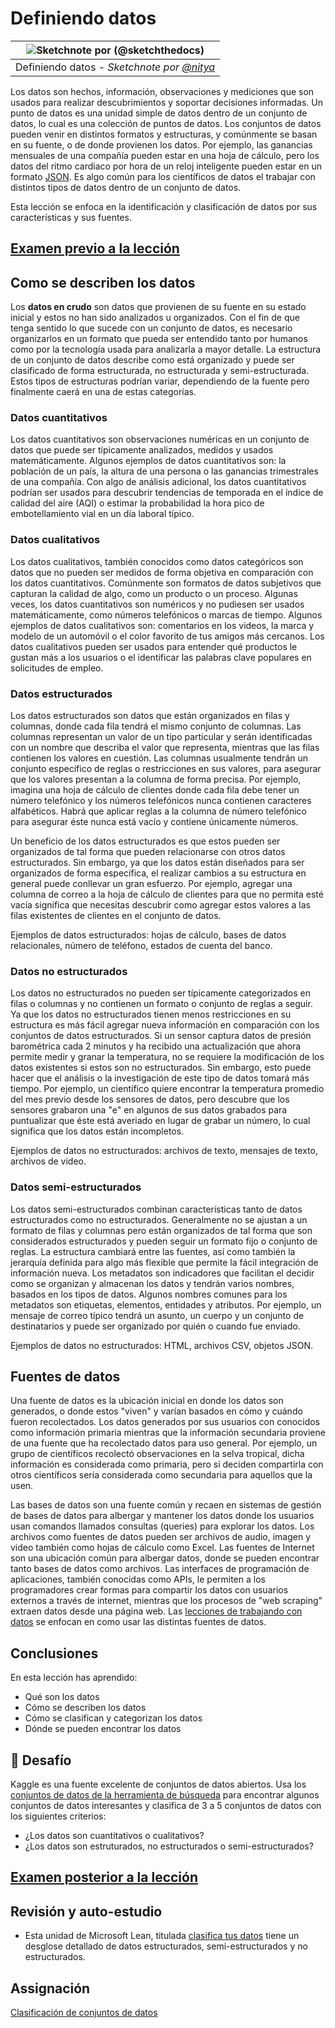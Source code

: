 # Definiendo datos

|![ Sketchnote por [(@sketchthedocs)](https://sketchthedocs.dev) ](../../sketchnotes/03-DefiningData.png)|
|:---:|
|Definiendo datos - _Sketchnote por [@nitya](https://twitter.com/nitya)_ |

Los datos son hechos, información, observaciones y mediciones que son usados para realizar descubrimientos y soportar decisiones informadas. Un punto de datos es una unidad simple de datos dentro de un conjunto de datos, lo cual es una colección de puntos de datos. Los conjuntos de datos pueden venir en distintos formatos y estructuras, y comúnmente se basan en su fuente, o de donde provienen los datos. Por ejemplo, las ganancias mensuales de una compañía pueden estar en una hoja de cálculo, pero los datos del  ritmo cardiaco por hora de un reloj inteligente pueden estar en un formato [JSON](https://stackoverflow.com/a/383699). Es algo común para los científicos de datos el trabajar con distintos tipos de datos dentro de un conjunto de datos.

Esta lección se enfoca en la identificación y clasificación de datos por sus características y sus fuentes.

## [Examen previo a la lección](https://red-water-0103e7a0f.azurestaticapps.net/quiz/4)
## Como se describen los datos
Los **datos en crudo** son datos que provienen de su fuente en su estado inicial y estos no han sido analizados u organizados. Con el fin de que tenga sentido lo que sucede con un conjunto de datos, es necesario organizarlos en un formato que pueda ser entendido tanto por humanos como por la tecnología usada para analizarla a mayor detalle. La estructura de un conjunto de datos describe como está organizado y puede ser clasificado de forma estructurada, no estructurada y semi-estructurada. Estos tipos de estructuras podrían variar, dependiendo de la fuente pero finalmente caerá en una de estas categorías.
### Datos cuantitativos
Los datos cuantitativos son observaciones numéricas en un conjunto de datos que puede ser típicamente analizados, medidos y usados matemáticamente. Algunos ejemplos de datos cuantitativos son: la población de un país, la altura de una persona o las ganancias trimestrales de una compañía. Con algo de análisis adicional, los datos cuantitativos podrían ser usados para descubrir tendencias de temporada en el índice de calidad del aire (AQI) o estimar la probabilidad la hora pico de embotellamiento vial en un día laboral típico.

### Datos cualitativos
Los datos cualitativos, también conocidos como datos categóricos son datos que no pueden ser medidos de forma objetiva en comparación con los datos cuantitativos. Comúnmente son formatos de datos subjetivos que capturan la calidad de algo, como un producto o un proceso. Algunas veces, los datos cuantitativos son numéricos y no pudiesen ser usados matemáticamente, como números telefónicos o marcas de tiempo. Algunos ejemplos de datos cualitativos son: comentarios en los videos, la marca y modelo de un automóvil o el color favorito de tus amigos más cercanos. Los datos cualitativos pueden ser usados para entender qué productos le gustan más a los usuarios o el identificar las palabras clave populares en solicitudes de empleo.

### Datos estructurados
Los datos estructurados son datos que están organizados en filas y columnas, donde cada fila tendrá el mismo conjunto de columnas. Las columnas representan un valor de un tipo particular y serán identificadas con un nombre que describa el valor que representa, mientras que las filas contienen los valores en cuestión. Las columnas usualmente tendrán un conjunto específico de reglas o restricciones en sus valores, para asegurar que los valores presentan a la columna de forma precisa. Por ejemplo, imagina una hoja de cálculo de clientes donde cada fila debe tener un número telefónico y los números telefónicos nunca contienen caracteres alfabéticos. Habrá que aplicar reglas a la columna de número telefónico para asegurar éste nunca está vacío y contiene únicamente números.

Un beneficio de los datos estructurados es que estos pueden ser organizados de tal forma que pueden relacionarse con otros datos estructurados. Sin embargo, ya que los datos están diseñados para ser organizados de forma específica, el realizar cambios a su estructura en general puede conllevar un gran esfuerzo. Por ejemplo, agregar una columna de correo a la hoja de cálculo de clientes para que no permita esté vacía significa que necesitas descubrir como agregar estos valores a las filas existentes de clientes en el conjunto de datos.

Ejemplos de datos estructurados: hojas de cálculo, bases de datos relacionales, número de teléfono, estados de cuenta del banco.

### Datos no estructurados
Los datos no estructurados no pueden ser típicamente categorizados en filas o columnas y no contienen un formato o conjunto de reglas a seguir. Ya que los datos no estructurados tienen menos restricciones en su estructura es más fácil agregar nueva información en comparación con los conjuntos de datos estructurados. Si un sensor captura datos de presión barométrica cada 2 minutos y ha recibido una actualización que ahora permite medir y granar la temperatura, no se requiere la modificación de los datos existentes si estos son no estructurados. Sin embargo, esto puede hacer que el análisis o la investigación de este tipo de datos tomará más tiempo. Por ejemplo, un científico quiere encontrar la temperatura promedio del mes previo desde los sensores de datos, pero descubre que los sensores grabaron una "e" en algunos de sus datos grabados para puntualizar que éste está averiado en lugar de grabar un número, lo cual significa que los datos están incompletos.

Ejemplos de datos no estructurados: archivos de texto, mensajes de texto, archivos de video.

### Datos semi-estructurados
Los datos semi-estructurados combinan características tanto de datos estructurados como no estructurados. Generalmente no se ajustan a un formato de filas y columnas pero están organizados de tal forma que son considerados estructurados y pueden seguir un formato fijo o conjunto de reglas. La estructura cambiará entre las fuentes, así como también la jerarquía definida para algo más flexible que permite la fácil integración de información nueva. Los metadatos son indicadores que facilitan el decidir como se organizan y almacenan los datos y tendrán varios nombres, basados en los tipos de datos. Algunos nombres comunes para los metadatos son etiquetas, elementos, entidades y atributos. Por ejemplo, un mensaje de correo típico tendrá un asunto, un cuerpo y un conjunto de destinatarios y puede ser organizado por quién o cuando fue enviado.

Ejemplos de datos no estructurados: HTML, archivos CSV, objetos JSON.

## Fuentes de datos 

Una fuente de datos es la ubicación inicial en donde los datos son generados, o donde estos "viven" y varían basados en cómo y cuándo fueron recolectados. Los datos generados por sus usuarios con conocidos como información primaria mientras que la información secundaria proviene de una fuente que ha recolectado datos para uso general. Por ejemplo, un grupo de científicos recolectó observaciones en la selva tropical, dicha información es considerada como primaria, pero si deciden compartirla con otros científicos sería considerada como secundaria para aquellos que la usen.

Las bases de datos son una fuente común y recaen en sistemas de gestión de bases de datos para albergar y mantener los datos donde los usuarios usan comandos llamados consultas (queries) para explorar los datos. Los archivos como fuentes de datos pueden ser archivos de audio, imagen y video también como hojas de cálculo como Excel. Las fuentes de Internet son una ubicación común para albergar datos, donde se pueden encontrar tanto bases de datos como archivos. Las interfaces de programación de aplicaciones, también conocidas como APIs, le permiten a los programadores crear formas para compartir los datos con usuarios externos a través de internet, mientras que los procesos de "web scraping" extraen datos desde una página web. Las [lecciones de trabajando con datos](/2-Working-With-Data) se enfocan en como usar las distintas fuentes de datos.

## Conclusiones

En esta lección has aprendido:

- Qué son los datos
- Cómo se describen los datos
- Cómo se clasifican y categorizan los datos
- Dónde se pueden encontrar los datos

## 🚀 Desafío

Kaggle es una fuente excelente de conjuntos de datos abiertos. Usa los [conjuntos de datos de la herramienta de búsqueda](https://www.kaggle.com/datasets) para encontrar algunos conjuntos de datos interesantes y clasifica de 3 a 5 conjuntos de datos con los siguientes criterios:

- ¿Los datos son cuantitativos o cualitativos?
- ¿Los datos son estruturados, no estructurados o semi-estructurados?

## [Examen posterior a la lección](https://red-water-0103e7a0f.azurestaticapps.net/quiz/5)



## Revisión y auto-estudio

- Esta unidad de Microsoft Lean, titulada [clasifica tus datos](https://docs.microsoft.com/en-us/learn/modules/choose-storage-approach-in-azure/2-classify-data) tiene un desglose detallado de datos estructurados, semi-estructurados y no estructurados.

## Assignación

[Clasificación de conjuntos de datos](assignment.md)
